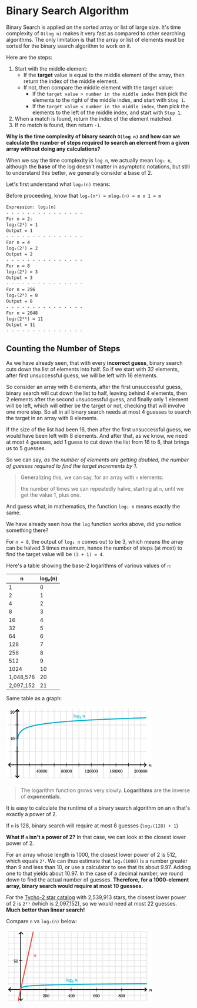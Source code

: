 # Binary Search Algorithm

Binary Search is applied on the sorted array or list of large size.
It's time complexity of `O(log n)` makes it very fast as compared to other searching algorithms.
The only limitation is that the array or list of elements must be sorted for the binary search algorithm to work on it.

Here are the steps:

1. Start with the middle element:
   - If the **target** value is equal to the middle element of the array, then return the index of the middle element.
   - If not, then compare the middle element with the target value:
     - If the `target value > number in the middle index` then pick the elements to the right of the middle index, and start with `Step 1`.
     - If the `target value < number in the middle index`, then pick the elements to the left of the middle index, and start with `Step 1`.
2. When a match is found, return the index of the element matched.
3. If no match is found, then return `-1`.

**Why is the time complexity of binary search `O(log n)` and how can we calculate the number of steps required to search an element from a given array without doing any calculations?**

When we say the time complexity is `log n`, we actually mean `log₂ n`, although the **base** of the log doesn't matter in asymptotic notations, but still to understand this better, we generally consider a base of 2.

Let's first understand what `log₂(n)` means:

Before proceeding, know that `logₙ(nᵐ) = mlogₙ(n) = m x 1 = m`

```
Expression: log₂(n)
- - - - - - - - - - - - - - -
For n = 2:
log₂(2¹) = 1
Output = 1
- - - - - - - - - - - - - - -
For n = 4
log₂(2²) = 2
Output = 2
- - - - - - - - - - - - - - -
For n = 8
log₂(2³) = 3
Output = 3
- - - - - - - - - - - - - - -
For n = 256
log₂(2⁸) = 8
Output = 8
- - - - - - - - - - - - - - -
For n = 2048
log₂(2¹¹) = 11
Output = 11
- - - - - - - - - - - - - - -
```

## Counting the Number of Steps

As we have already seen, that with every **incorrect guess**, binary search cuts down the list of elements into half.
So if we start with 32 elements, after first unsuccessful guess, we will be left with 16 elements.

So consider an array with 8 elements, after the first unsuccessful guess, binary search will cut down the list to half, leaving behind 4 elements,
then 2 elements after the second unsuccessful guess, and finally only 1 element will be left, which will either be the target or not, checking that will involve one more step.
So all in all binary search needs at most 4 guesses to search the target in an array with 8 elements.

If the size of the list had been 16, then after the first unsuccessful guess, we would have been left with 8 elements.
And after that, as we know, we need at most 4 guesses, add 1 guess to cut down the list from 16 to 8, that brings us to 5 guesses.

So we can say, _as the number of elements are getting doubled, the number of guesses required to find the target increments by 1_.

> Generalizing this, we can say, for an array with `n` elements:
> 
> the number of times we can repeatedly halve, starting at `n`, until we get the value 1, plus one.

And guess what, in mathematics, the function `log₂ n` means exactly the same.

We have already seen how the `log` function works above, did you notice something there?

For `n = 8`, the output of `log₂ n` comes out to be 3, which means the array can be halved 3 times maximum, hence the number of steps (at most) to find the target value will be `(3 + 1) = 4`.

Here's a table showing the base-2 logarithms of various values of `n`:

| n         | log₂(n) |
|-----------|---------|
| 1         | 0       |
| 2         | 1       |
| 4         | 2       |
| 8         | 3       |
| 16        | 4       |
| 32        | 5       |
| 64        | 6       |
| 128       | 7       |
| 256       | 8       |
| 512       | 9       |
| 1024      | 10      |
| 1,048,576 | 20      |
| 2,097,152 | 21      |

Same table as a graph:

<img src="../images/binary-search-time-complexity-graph.png" title="Binary Search Time Complexity Graph" alt="Binary Search Time Complexity Graph" width="400"/>

> The logarithm function grows very slowly. **Logarithms** are the inverse of **exponentials**.

It is easy to calculate the runtime of a binary search algorithm on an `n` that's exactly a power of 2.

If `n` is 128, binary search will require at most 8 guesses (`log₂(128) + 1`)

**What if `n` isn't a power of 2?** In that case, we can look at the closest lower power of 2.

For an array whose length is 1000, the closest lower power of 2 is 512, which equals `2⁹`.
We can thus estimate that `log₂(1000)` is a number greater than 9 and less than 10, or use a calculator to see that its about 9.97.
Adding one to that yields about 10.97.
In the case of a decimal number, we round down to find the actual number of guesses.
**Therefore, for a 1000-element array, binary search would require at most 10 guesses.**

For the [Tycho-2 star catalog](https://en.wikipedia.org/wiki/Tycho-2_Catalogue) with 2,539,913 stars, the closest lower power of 2 is `2²¹` (which is 2,097,152), so we would need at most 22 guesses.
**Much better than linear search!**

Compare `n` vs `log₂(n)` below:

<img alt="n vs log n" src="../images/n-vs-log-n-time-complexity.png" title="n vs log n" width="400"/>

